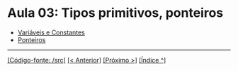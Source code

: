 # Aula 03: Tipos primitivos, ponteiros

- [Variáveis e Constantes](../../cpp/1_05_vars_constants_idx.md)
- [Ponteiros](../../cpp/1_05_vars_constants_idx.md)



___
[[Código-fonte: /src]](./src)   [[< Anterior]](../aula02/aula02.md) [[Próximo >]](../aula04/aula04.md)  [[Índice ^]](../index.md)


